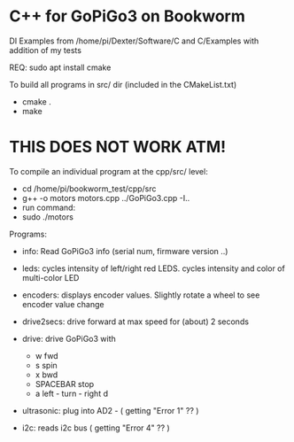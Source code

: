 # C++ for GoPiGo3 on Bookworm

DI Examples from /home/pi/Dexter/Software/C and C/Examples with addition of my tests 

REQ: 
  sudo apt install cmake 

To build all programs in src/ dir (included in the CMakeList.txt) 

* cmake . 
* make 


# THIS DOES NOT WORK ATM! 

To compile an individual program at the cpp/src/ level:
 *    cd /home/pi/bookworm_test/cpp/src
 *    g++ -o motors motors.cpp ../GoPiGo3.cpp -I..
 *  run command:
 *    sudo ./motors


Programs: 
- info:  Read GoPiGo3 info (serial num, firmware version ..) 
- leds:  cycles intensity of left/right red LEDS.  cycles intensity and color of multi-color LED  
- encoders: displays encoder values. Slightly rotate a wheel to see encoder value change 
- drive2secs:  drive forward at max speed for (about) 2 seconds 
- drive: drive GoPiGo3 with 
  -   w  fwd 
  -   s  spin 
  -   x  bwd 
  -   SPACEBAR   stop 
  -   a  left - turn - right d 

- ultrasonic:  plug into AD2 - ( getting "Error 1" ?? ) 
- i2c: reads i2c bus  ( getting "Error 4" ?? ) 
